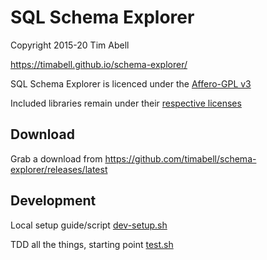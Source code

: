 # SQL Schema Explorer

Copyright 2015-20 Tim Abell

<https://timabell.github.io/schema-explorer/>

SQL Schema Explorer is licenced under the [Affero-GPL v3](static/agpl-3.0.txt)

Included libraries remain under their [respective licenses](static/license.html)

## Download

Grab a download from <https://github.com/timabell/schema-explorer/releases/latest>

## Development

Local setup guide/script [dev-setup.sh](dev-setup.sh)

TDD all the things, starting point [test.sh](test.sh)
